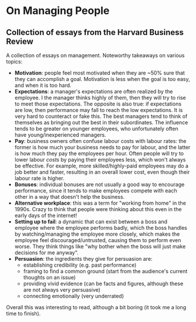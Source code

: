 # On Managing People

## Collection of essays from the Harvard Business Review

A collection of essays on management. Noteworthy takeaways on various topics:

- **Motivation**: people feel most motivated when they are ~50% sure that they
  can accomplish a goal. Motivation is less when the goal is too easy, and when
  it is too hard.
- **Expectations**: a manager's expectations are often realized by the
  employee. I the manager thinks highly of them, then they will try to rise to
  meet those expectations. The opposite is also true: if expectations are low,
  then performance may fall to reach the low expectations. It is very hard to
  counteract or fake this. The best managers tend to think of themselves as
  bringing out the best in their subordinates. The influence tends to be
  greater on younger employees, who unfortunately often have
  young/inexperienced managers.
- **Pay**: business owners often confuse labour costs with labour rates: the
  former is how much your business needs to pay for labour, and the latter is
  how much they pay the employees per hour. Often people will try to lower
  labour _costs_ by paying their employees less, which won't always be
  effective. For example, more skilled/highly-paid employees may do a job
  better and faster, resulting in an overall lower cost, even though their
  labour rate is higher.
- **Bonuses**: individual bonuses are not usually a good way to encourage
  performance, since it tends to make employees compete with each other in a
  way that doesn't help the business.
- **Alternative workplace**: this was a term for "working from home" in the
  1990s. Crazy to think that people were thinking about this even in the early
  days of the internet!
- **Setting up to fail**: a dynamic that can exist between a boss and employee
  where the employee performs badly, which the boss handles by
  watching/managing the employee more closely, which makes the employee feel
  discouraged/untrusted, causing them to perform even worse. They think things
  like "why bother when the boss will just make decisions for me anyway".
- **Persuasion**: the ingredients they give for persuasion are:
    - establishing credibility (e.g. past performance)
    - framing to find a common ground (start from the audience's current
      thoughts on an issue)
    - providing vivid evidence (can be facts and figures, although these are
      not always very persuasive)
    - connecting emotionally (very underrated)

Overall this was interesting to read, although a bit boring (it took me a long
time to finish).
